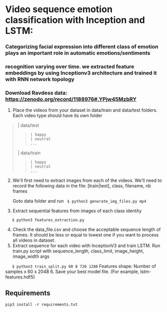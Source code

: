 # Video sequence emotion classification with Inception and LSTM:
### Categorizing facial expression into different class of emotion plays an important role in automatic emotions/sentiments
### recognition varying over time. we extracted feature embeddings by using Inceptionv3 architecture and trained it with RNN network topology
### Download Ravdess data: https://zenodo.org/record/1188976#.YPjw45MzbRY

1. Place the videos from your dataset in data/train and data/test folders. Each video type should have its own folder

>	| data/test
> >		| happy
> >		| neutral
> >		...
>	| data/train
> >		| happy
> >		| neutral
> >		...


2. We'll first need to extract images from each of the videos. We'll need to record the following data in the file:
   [train|test], class, filename, nb frames
   
   Goto data folder and run
`
        $ python3 generate_img_files.py mp4`


3. Extract sequential features from images of each class identity

`	$ python3 features_extraction.py`

4. Check the data_file.csv and choose the acceptable sequence length of frames. It should be less or equal to lowest one if you want to process all videos in dataset.
5. Extract sequence for each video with InceptionV3 and train LSTM. Run train.py script with sequence_length, class_limit, image_height, image_width args

`	$ python3 train_split.py 60 8 720 1280`
        Features shape: Number of samples x 60 x 2048
6. Save your best model file. (For example, lstm-features.hdf5)

## Requirements

`pip3 install -r requirements.txt`

